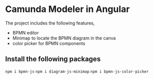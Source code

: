 # Camunda Modeler in Angular

The project includes the following features,
* BPMN editor
* Minimap to locate the BPMN diagram in the canva
* color picker for BPMN components

## Install the following packages

`npm i bpmn-js`
`npm i diagram-js-minimap`
`npm i bpmn-js-color-picker`
